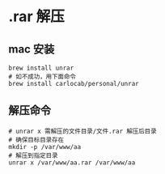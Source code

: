 # .rar 解压

## mac 安装
```
brew install unrar
# 如不成功，用下面命令
brew install carlocab/personal/unrar
```

## 解压命令

```
# unrar x 需解压的文件目录/文件.rar 解压后目录
# 确保目标目录存在
mkdir -p /var/www/aa
# 解压到指定目录
unrar x /var/www/aa.rar /var/www/aa
```